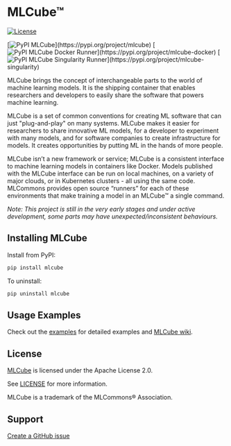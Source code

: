 # MLCube™

[![License](https://img.shields.io/badge/License-Apache%202.0-blue.svg)](https://opensource.org/licenses/Apache-2.0) 

[![PyPI MLCube](https://img.shields.io/pypi/v/mlcube.svg?label="pypi%20(MLCube)")](https://pypi.org/project/mlcube)
[![PyPI MLCube Docker Runner](https://img.shields.io/pypi/v/mlcube-docker.svg?label="pypi%20(Docker%20Runner)")](https://pypi.org/project/mlcube-docker)
[![PyPI MLCube Singularity Runner](https://img.shields.io/pypi/v/mlcube-singularity.svg?label="pypi%20(Singularity%20Runner)")](https://pypi.org/project/mlcube-singularity)

MLCube brings the concept of interchangeable parts to the world of machine learning models.  It is the shipping container that enables researchers and developers to easily share the software that powers machine learning. 

MLCube is a set of common conventions for creating ML software that can just "plug-and-play" on many systems. MLCube makes it easier for researchers to share innovative ML models, for a developer to experiment with many models, and for software companies to create infrastructure for models. It creates opportunities by putting ML in the hands of more people.

MLCube isn’t a new framework or service; MLCube is a consistent interface to machine learning models in containers like Docker.  Models published with the MLCube interface can be run on local machines, on a variety of major clouds, or in Kubernetes clusters - all using the same code. MLCommons provides open source “runners” for each of these environments that make training a model in an MLCube™ a single command. 

*Note: This project is still in the very early stages and under active development, some parts may have unexpected/inconsistent behaviours.*

## Installing MLCube

Install from PyPI:  
```sh
pip install mlcube
```

To uninstall:

```sh
pip uninstall mlcube
```


## Usage Examples

Check out the [examples](https://github.com/mlcommons/mlcube_examples) for detailed examples and [MLCube wiki](https://mlcommons.github.io/mlcube).

## License
[MLCube](https://github.com/mlcommons/mlcube/) is licensed under the Apache License 2.0. 

See [LICENSE](https://github.com/mlcommons/mlcube/blob/master/LICENSE.md) for more information.

MLCube is a trademark of the MLCommons® Association.

## Support

[Create a GitHub issue](https://github.com/mlcommons/mlcube/issues/new/choose)
